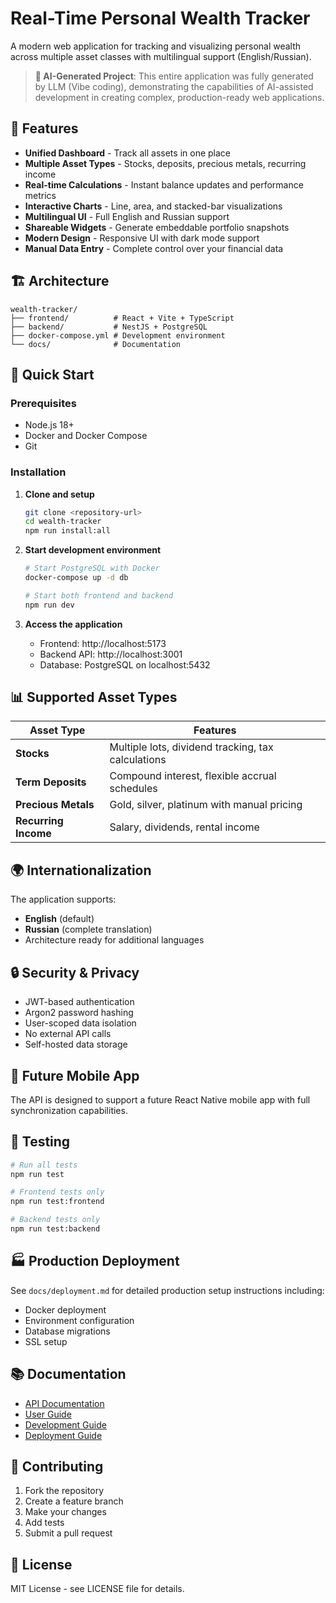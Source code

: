 # Real-Time Personal Wealth Tracker

A modern web application for tracking and visualizing personal wealth across multiple asset classes with multilingual support (English/Russian).

> **🤖 AI-Generated Project**: This entire application was fully generated by LLM (Vibe coding), demonstrating the capabilities of AI-assisted development in creating complex, production-ready web applications.

## 🌟 Features

- **Unified Dashboard** - Track all assets in one place
- **Multiple Asset Types** - Stocks, deposits, precious metals, recurring income
- **Real-time Calculations** - Instant balance updates and performance metrics
- **Interactive Charts** - Line, area, and stacked-bar visualizations
- **Multilingual UI** - Full English and Russian support
- **Shareable Widgets** - Generate embeddable portfolio snapshots
- **Modern Design** - Responsive UI with dark mode support
- **Manual Data Entry** - Complete control over your financial data

## 🏗️ Architecture

```
wealth-tracker/
├── frontend/          # React + Vite + TypeScript
├── backend/           # NestJS + PostgreSQL
├── docker-compose.yml # Development environment
└── docs/              # Documentation
```

## 🚀 Quick Start

### Prerequisites
- Node.js 18+
- Docker and Docker Compose
- Git

### Installation

1. **Clone and setup**
   ```bash
   git clone <repository-url>
   cd wealth-tracker
   npm run install:all
   ```

2. **Start development environment**
   ```bash
   # Start PostgreSQL with Docker
   docker-compose up -d db
   
   # Start both frontend and backend
   npm run dev
   ```

3. **Access the application**
   - Frontend: http://localhost:5173
   - Backend API: http://localhost:3001
   - Database: PostgreSQL on localhost:5432

## 📊 Supported Asset Types

| Asset Type | Features |
|------------|----------|
| **Stocks** | Multiple lots, dividend tracking, tax calculations |
| **Term Deposits** | Compound interest, flexible accrual schedules |
| **Precious Metals** | Gold, silver, platinum with manual pricing |
| **Recurring Income** | Salary, dividends, rental income |

## 🌍 Internationalization

The application supports:
- **English** (default)
- **Russian** (complete translation)
- Architecture ready for additional languages

## 🔒 Security & Privacy

- JWT-based authentication
- Argon2 password hashing
- User-scoped data isolation
- No external API calls
- Self-hosted data storage

## 📱 Future Mobile App

The API is designed to support a future React Native mobile app with full synchronization capabilities.

## 🧪 Testing

```bash
# Run all tests
npm run test

# Frontend tests only
npm run test:frontend

# Backend tests only
npm run test:backend
```

## 🏭 Production Deployment

See `docs/deployment.md` for detailed production setup instructions including:
- Docker deployment
- Environment configuration
- Database migrations
- SSL setup

## 📚 Documentation

- [API Documentation](docs/api.md)
- [User Guide](docs/user-guide.md)
- [Development Guide](docs/development.md)
- [Deployment Guide](docs/deployment.md)

## 🤝 Contributing

1. Fork the repository
2. Create a feature branch
3. Make your changes
4. Add tests
5. Submit a pull request

## 📄 License

MIT License - see LICENSE file for details. 